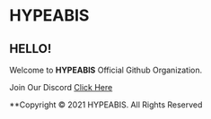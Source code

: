 # HYPEABIS

**HELLO!**
---

Welcome to **HYPEABIS** Official Github Organization.

Join Our Discord [Click Here](https://discord.gg/hypeabis)

**Copyright © 2021 HYPEABIS. All Rights Reserved
